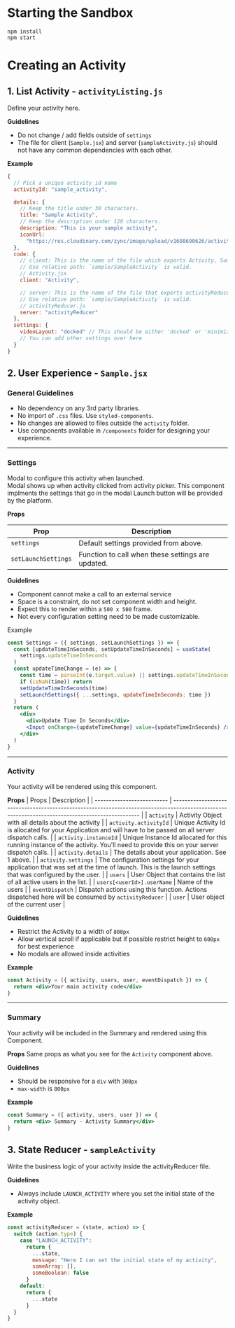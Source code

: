 # Starting the Sandbox

```
npm install
npm start
```

# Creating an Activity

## 1. List Activity - `activityListing.js`

Define your activity here.

**Guidelines**

- Do not change / add fields outside of `settings`
- The file for client (`Sample.jsx`) and server (`sampleActivity.js`) should not have any common dependencies with each other.

**Example**

```js
{
  // Pick a unique activity id name
  activityId: "sample_activity",

  details: {
    // Keep the title under 30 characters.
    title: "Sample Activity",
    // Keep the description under 120 characters.
    description: "This is your sample activity",
    iconUrl:
      "https://res.cloudinary.com/zync/image/upload/v1608690626/activity_icons/bazinga_zmp0uw.png"
  },
  code: {
    // client: This is the name of the file which exports Activity, Summary, Settings.
    // Use relative path: `sample/SampleActivity` is valid.
    // Activity.jsx
    client: "Activity",

    // server: This is the name of the file that experts activityReducer
    // Use relative path: `sample/SampleActivity` is valid.
    // activityReducer.js
    server: "activityReducer"
  },
  settings: {
    videoLayout: "docked" // This should be either 'docked' or 'minimized' which tells how the video hub should be when your activity is launched
    // You can add other settings over here
  }
}
```

## 2. User Experience - `Sample.jsx`

### General Guidelines

- No dependency on any 3rd party libraries.
- No import of `.css` files. Use `styled-components`.
- No changes are allowed to files outside the `activity` folder.
- Use components available in `/components` folder for designing your experience.

---

### Settings

Modal to configure this activity when launched. <br/>Modal shows up when activity clicked from activity picker.
This component implments the settings that go in the modal
Launch button will be provided by the platform.

**Props**

| Prop                | Description                                       |
| ------------------- | ------------------------------------------------- |
| `settings`          | Default settings provided from above.             |
| `setLaunchSettings` | Function to call when these settings are updated. |

**Guidelines**

- Component cannot make a call to an external service
- Space is a constraint, do not set component width and height.
- Expect this to render within a `500 x 500` frame.
- Not every configuration setting need to be made customizable.

Example

```jsx
const Settings = ({ settings, setLaunchSettings }) => {
  const [updateTimeInSeconds, setUpdateTimeInSeconds] = useState(
    settings.updateTimeInSeconds
  )
  const updateTimeChange = (e) => {
    const time = parseInt(e.target.value) || settings.updateTimeInSeconds
    if (isNaN(time)) return
    setUpdateTimeInSeconds(time)
    setLaunchSettings({ ...settings, updateTimeInSeconds: time })
  }
  return (
    <div>
      <div>Update Time In Seconds</div>
      <Input onChange={updateTimeChange} value={updateTimeInSeconds} />
    </div>
  )
}
```

---

### Activity

Your activity will be rendered using this component.

**Props**
| Props | Description |
| -------------------------- | ------------------------------------------------------------------------------------------------------------------------------------------------ |
| `activity` | Activity Object with all details about the activity |
| `activity.activityId` | Unique Activity Id is allocated for your Application and will have to be passed on all server dispatch calls. |
| `activity.instanceId` | Unique Instance Id allocated for this running instance of the activity. You'll need to provide this on your server dispatch calls. |
| `activity.details` | The details about your application. See 1 above. |
| `activity.settings` | The configuration settings for your application that was set at the time of launch. This is the launch settings that was configured by the user. |
| `users` | User Object that contains the list of all active users in the list. |
| `users[<userId>].userName` | Name of the users |
| `eventDispatch` | Dispatch actions using this function. Actions dispatched here will be consumed by `activityReducer` |
| `user` | User object of the current user |

**Guidelines**

- Restrict the Activity to a width of `800px`
- Allow vertical scroll if applicable but if possible restrict height to `600px` for best experience
- No modals are allowed inside activities

**Example**

```jsx
const Activity = ({ activity, users, user, eventDispatch }) => {
  return <div>Your main activity code</div>
}
```

---

### Summary

Your activity will be included in the Summary and rendered using this Component.

**Props**
Same props as what you see for the `Activity` component above.

**Guidelines**

- Should be responsive for a `div` with `300px`
- `max-width` is `800px`

**Example**

```jsx
const Summary = ({ activity, users, user }) => {
  return <div> Summary - Activity Summary</div>
}
```

## 3. State Reducer - `sampleActivity`

Write the business logic of your activity inside the activityReducer file.

**Guidelines**

- Always include `LAUNCH_ACTIVITY` where you set the initial state of the activity object.

**Example**

```js
const activityReducer = (state, action) => {
  switch (action.type) {
    case "LAUNCH_ACTIVITY":
      return {
        ...state,
        message: "Here I can set the initial state of my activity",
        someArray: [],
        someBoolean: false
      }
    default:
      return {
        ...state
      }
  }
}
```
